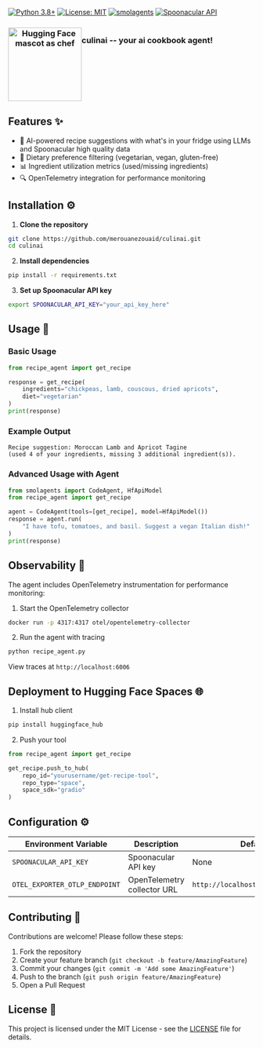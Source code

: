 [![Python 3.8+](https://img.shields.io/badge/python-3.8+-blue.svg)](https://www.python.org/downloads/)
[![License: MIT](https://img.shields.io/badge/License-MIT-yellow.svg)](https://opensource.org/licenses/MIT)
[![smolagents](https://img.shields.io/badge/powered%20by-smolagents-ff69b4.svg)](https://github.com/smol-ai/agents)
[![Spoonacular API](https://img.shields.io/badge/data%20source-Spoonacular-important.svg)](https://spoonacular.com/food-api)

<h3 align="center">
  <div style="display:flex;flex-direction:row;">
    <img src="https://github.com/user-attachments/assets/0e470bf1-e43f-499b-ba80-8321a03ea4fe" alt="Hugging Face mascot as chef" width=150px >
    <p style="padding: '20px';">culinai -- your ai cookbook agent!</p>
  </div>
</h3>


## Features ✨

- 🧠 AI-powered recipe suggestions with what's in your fridge using LLMs and Spoonacular high quality data
- 🥗 Dietary preference filtering (vegetarian, vegan, gluten-free)
- 📊 Ingredient utilization metrics (used/missing ingredients)
- 🔍 OpenTelemetry integration for performance monitoring

## Installation ⚙️

1. **Clone the repository**
```bash
git clone https://github.com/merouanezouaid/culinai.git
cd culinai
```

2. **Install dependencies**
```bash
pip install -r requirements.txt
```

3. **Set up Spoonacular API key**
```bash
export SPOONACULAR_API_KEY="your_api_key_here"
```

## Usage 🚀

### Basic Usage
```python
from recipe_agent import get_recipe

response = get_recipe(
    ingredients="chickpeas, lamb, couscous, dried apricots",
    diet="vegetarian"
)
print(response)
```

### Example Output
```
Recipe suggestion: Moroccan Lamb and Apricot Tagine 
(used 4 of your ingredients, missing 3 additional ingredient(s)).
```

### Advanced Usage with Agent
```python
from smolagents import CodeAgent, HfApiModel
from recipe_agent import get_recipe

agent = CodeAgent(tools=[get_recipe], model=HfApiModel())
response = agent.run(
    "I have tofu, tomatoes, and basil. Suggest a vegan Italian dish!"
)
print(response)
```

## Observability 📡

The agent includes OpenTelemetry instrumentation for performance monitoring:

1. Start the OpenTelemetry collector
```bash
docker run -p 4317:4317 otel/opentelemetry-collector
```

2. Run the agent with tracing
```bash
python recipe_agent.py
```

View traces at `http://localhost:6006`

## Deployment to Hugging Face Spaces 🌐

1. Install hub client
```bash
pip install huggingface_hub
```

2. Push your tool
```python
from recipe_agent import get_recipe

get_recipe.push_to_hub(
    repo_id="yourusername/get-recipe-tool",
    repo_type="space",
    space_sdk="gradio"
)
```

## Configuration ⚙️

| Environment Variable       | Description                  | Default |
|----------------------------|------------------------------|---------|
| `SPOONACULAR_API_KEY`      | Spoonacular API key          | None    |
| `OTEL_EXPORTER_OTLP_ENDPOINT` | OpenTelemetry collector URL | `http://localhost:6006/v1/traces` |

## Contributing 🤝

Contributions are welcome! Please follow these steps:
1. Fork the repository
2. Create your feature branch (`git checkout -b feature/AmazingFeature`)
3. Commit your changes (`git commit -m 'Add some AmazingFeature'`)
4. Push to the branch (`git push origin feature/AmazingFeature`)
5. Open a Pull Request

## License 📄

This project is licensed under the MIT License - see the [LICENSE](LICENSE) file for details.
